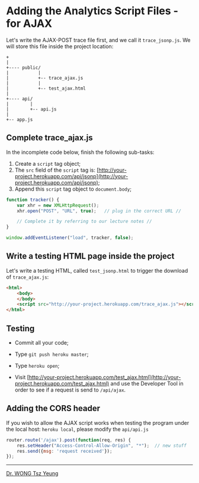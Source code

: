 # Adding the Analytics Script Files - for AJAX

Let's write the AJAX-POST trace file first, and we call it `trace_jsonp.js`. We will store this file inside the project location:

```
+
|
+---- public/
|           |
|           +-- trace_ajax.js
|           |
|           +-- test_ajax.html
|
+---- api/
|        |
|        +-- api.js
|
+-- app.js
```

## Complete trace_ajax.js

In the incomplete code below, finish the following sub-tasks:

1. Create a `script` tag object;
2. The `src` field of the `script` tag is: [http://your-project.herokuapp.com/api/jsonp](http://your-project.herokuapp.com/api/jsonp);
3. Append this `script` tag object to `document.body`;

```javascript
function tracker() {
	var xhr = new XMLHttpRequest();
	xhr.open("POST", "URL", true);   // plug in the correct URL //

	// Complete it by referring to our lecture notes //
}

window.addEventListener("load", tracker, false);
```

## Write a testing HTML page inside the project

Let's write a testing HTML, called `test_jsonp.html` to trigger the download of `trace_ajax.js`:

```html
<html>
	<body>
	</body>
	<script src="http://your-project.herokuapp.com/trace_ajax.js"></script>
</html>
```

## Testing

- Commit all your code;

- Type `git push heroku master`;

- Type `heroku open`;

- Visit [http://your-project.herokuapp.com/test_ajax.html](http://your-project.herokuapp.com/test_ajax.html) and use the Developer Tool in order to see if a request is send to `/api/ajax`.


## Adding the CORS header

If you wish to allow the AJAX script works when testing the program under the local host: `heroku local`, please modify the `api/api.js`

```javascript
router.route('/ajax').post(function(req, res) {
	res.setHeader("Access-Control-Allow-Origin", "*");  // new stuff
    res.send({msg: 'request received'});
});
```

---
[Dr. WONG Tsz Yeung](http://www.cse.cuhk.edu.hk/~tywong)

